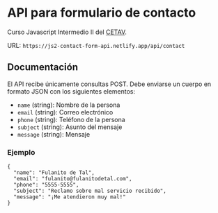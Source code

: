 # API para formulario de contacto

Curso Javascript Intermedio II del [CETAV](http://parquelalibertad.org/cetav/).

URL: `https://js2-contact-form-api.netlify.app/api/contact`

## Documentación

El API recibe únicamente consultas POST. Debe enviarse un cuerpo en formato JSON
con los siguientes elementos:

- `name` (string): Nombre de la persona
- `email` (string): Correo electrónico
- `phone` (string): Teléfono de la persona
- `subject` (string): Asunto del mensaje
- `message` (string): Mensaje

### Ejemplo

```
{
  "name": "Fulanito de Tal",
  "email": "fulanito@fulanitodetal.com",
  "phone": "5555-5555",
  "subject": "Reclamo sobre mal servicio recibido",
  "message": "¡Me atendieron muy mal!"
}
```
